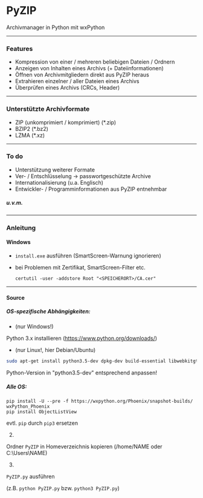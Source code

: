 # PyZIP
Archivmanager in Python mit wxPython
***
### Features

- Kompression von einer / mehreren beliebigen Dateien / Ordnern
- Anzeigen von Inhalten eines Archivs (+ Dateiinformationen)
- Öffnen von Archivmitgliedern direkt aus PyZIP heraus
- Extrahieren einzelner / aller Dateien eines Archivs
- Überprüfen eines Archivs (CRCs, Header)

***
### Unterstützte Archivformate

- ZIP (unkomprimiert / komprimiert) (*.zip)
- BZIP2 (*.bz2)
- LZMA (*.xz)

***
### To do

- Unterstützung weiterer Formate
- Ver- / Entschlüsselung -> passwortgeschützte Archive
- Internationalisierung (u.a. Englisch)
- Entwickler- / Programminformationen aus PyZIP entnehmbar

##### u.v.m.

***
### Anleitung

#### Windows

- ``install.exe`` ausführen (SmartScreen-Warnung ignorieren)

- bei Problemen mit Zertifikat, SmartScreen-Filter etc.

  ``certutil -user -addstore Root "<SPEICHERORT>/CA.cer"``

***
#### Source

##### OS-spezifische Abhängigkeiten:

- (nur Windows!)

Python 3.x installieren (https://www.python.org/downloads/)

- (nur Linux!, hier Debian/Ubuntu)

```bash
sudo apt-get install python3.5-dev dpkg-dev build-essential libwebkitgtk-dev libjpeg-dev libtiff-dev libgtk2.0-dev libsdl1.2-dev libgstreamer-plugins-base0.10-dev libnotify-dev freeglut3 freeglut3-dev python3-pip python3-setuptools
```
Python-Version in "python3.5-dev" entsprechend anpassen!


##### Alle OS:
```
pip install -U --pre -f https://wxpython.org/Phoenix/snapshot-builds/ wxPython_Phoenix
pip install ObjectListView
```
evtl. ``pip`` durch ``pip3`` ersetzen

2.

Ordner ``PyZIP`` in Homeverzeichnis kopieren (/home/NAME oder C:\Users\NAME)

3.

``PyZIP.py`` ausführen

(z.B. ``python PyZIP.py`` bzw. ``python3 PyZIP.py``)
